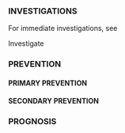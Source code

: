 ### INVESTIGATIONS

For immediate investigations, see

Investigate

### PREVENTION

#### PRIMARY PREVENTION

#### SECONDARY PREVENTION

### PROGNOSIS